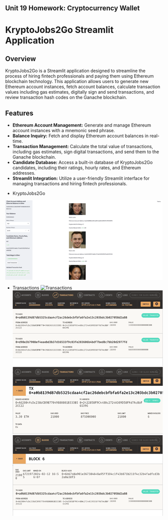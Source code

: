## Unit 19 Homework: Cryptocurrency Wallet

# KryptoJobs2Go Streamlit Application

## Overview
KryptoJobs2Go is a Streamlit application designed to streamline the process of hiring fintech professionals and paying them using Ethereum blockchain technology. This application allows users to generate new Ethereum account instances, fetch account balances, calculate transaction values including gas estimates, digitally sign and send transactions, and review transaction hash codes on the Ganache blockchain.

## Features
- **Ethereum Account Management:** Generate and manage Ethereum account instances with a mnemonic seed phrase.
- **Balance Inquiry:** Fetch and display Ethereum account balances in real-time.
- **Transaction Management:** Calculate the total value of transactions, including gas estimates, sign digital transactions, and send them to the Ganache blockchain.
- **Candidate Database:** Access a built-in database of KryptoJobs2Go candidates, including their ratings, hourly rates, and Ethereum addresses.
- **Streamlit Integration:** Utilize a user-friendly Streamlit interface for managing transactions and hiring fintech professionals.

* KryptoJobs2Go

![KryptoJobs2Go](https://github.com/DinoK92/Blockchain_Wallets_Module-19/blob/main/Images/KryptoJobs2Go.png)

* Transactions
![Transactions]()
![](images/Transactions.png)
![](images/Transactions-1.png)
![](images/Blocks.png)
